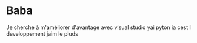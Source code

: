 ﻿# Baba
Je cherche à m'améliorer d'avantage avec visual studio
yai pyton ia 
cest l developpement jaim  le pluds
